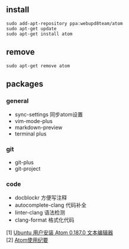 ## install
```
sudo add-apt-repository ppa:webupd8team/atom
sudo apt-get update
sudo apt-get install atom
```

## remove
```
sudo apt-get remove atom
```

## packages
### general
* sync-settings 同步atom设置
* vim-mode-plus
* markdown-preview
* terminal plus
### git
* git-plus
* git-project

### code
* docblockr 方便写注释
* autocomplete-clang 代码补全
* linter-clang 语法检测
* clang-format 格式化代码

[1] [Ubuntu 用户安装 Atom 0.187.0 文本编辑器](http://imcn.me/html/y2015/23471.html)  
[2] [Atom使用纪要](http://www.cnblogs.com/Darren_code/p/atom.html)
